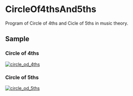 # CircleOf4thsAnd5ths
Program of Circle of 4ths and Cicle of 5ths in music theory.

## Sample
### Circle of 4ths
[![circle_od_4ths](http://yhamano.com/wp-content/uploads/2015/10/circle_of_4th.png)](http://yhamano.com/2015/10/10/java-circle_of_4th/)

### Circle of 5ths
[![circle_od_5ths](http://yhamano.com/wp-content/uploads/2015/10/circle_of_5th.png)](http://yhamano.com/2015/10/10/java-circle_of_4th/)

